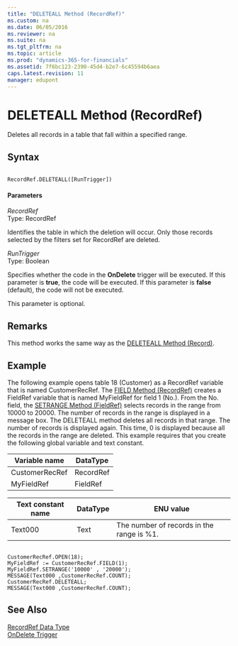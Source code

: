 ```yaml
---
title: "DELETEALL Method (RecordRef)"
ms.custom: na
ms.date: 06/05/2016
ms.reviewer: na
ms.suite: na
ms.tgt_pltfrm: na
ms.topic: article
ms.prod: "dynamics-365-for-financials"
ms.assetid: 7f6bc123-2390-45d4-b2e7-6c45594b6aea
caps.latest.revision: 11
manager: edupont
---
```

# DELETEALL Method (RecordRef)
Deletes all records in a table that fall within a specified range.  
  
## Syntax  
  
```  
  
RecordRef.DELETEALL([RunTrigger])  
```  
  
#### Parameters  
 *RecordRef*  
 Type: RecordRef  
  
 Identifies the table in which the deletion will occur. Only those records selected by the filters set for RecordRef are deleted.  
  
 *RunTrigger*  
 Type: Boolean  
  
 Specifies whether the code in the **OnDelete** trigger will be executed. If this parameter is **true**, the code will be executed. If this parameter is **false** \(default\), the code will not be executed.  
  
 This parameter is optional.  
  
## Remarks  
 This method works the same way as the [DELETEALL Method \(Record\)](devenv-DELETEALL-Method-Record.md).  
  
## Example  
 The following example opens table 18 \(Customer\) as a RecordRef variable that is named CustomerRecRef. The [FIELD Method \(RecordRef\)](devenv-FIELD-Method-RecordRef.md) creates a FieldRef variable that is named MyFieldRef for field 1 \(No.\). From the No. field, the [SETRANGE Method \(FieldRef\)](devenv-SETRANGE-Method-FieldRef.md) selects records in the range from 10000 to 20000. The number of records in the range is displayed in a message box. The DELETEALL method deletes all records in that range. The number of records is displayed again. This time, 0 is displayed because all the records in the range are deleted. This example requires that you create the following global variable and text constant.  
  
|Variable name|DataType|  
|-------------------|--------------|  
|CustomerRecRef|RecordRef|  
|MyFieldRef|FieldRef|  
  
|Text constant name|DataType|ENU value|  
|------------------------|--------------|---------------|  
|Text000|Text|The number of records in the range is %1.|  
  
```  
  
CustomerRecRef.OPEN(18);  
MyFieldRef := CustomerRecRef.FIELD(1);  
MyFieldRef.SETRANGE('10000' , '20000');  
MESSAGE(Text000 ,CustomerRecRef.COUNT);  
CustomerRecRef.DELETEALL;  
MESSAGE(Text000 ,CustomerRecRef.COUNT);  
```  
  
## See Also  
 [RecordRef Data Type](../datatypes/devenv-RecordRef-Data-Type.md)   
 [OnDelete Trigger](OnDelete-Trigger.md)